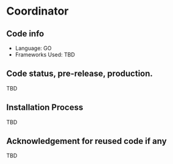 # Coordinator

## Code info
- Language: GO
- Frameworks Used: TBD

## Code status, pre-release, production.
TBD

## Installation Process
TBD

## Acknowledgement for reused code if any
TBD
